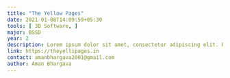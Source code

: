 ```yaml
---
title: "The Yellow Pages"
date: 2021-01-08T14:09:59+05:30
tools: [ 3D Software, ]
major: BSSD
year: 2
description: Lorem ipsum dolor sit amet, consectetur adipiscing elit. Phasellus vulputate quis erat nec hendrerit. Aenean eget ipsum libero. Donec luctus vehicula porttitor. 
link: https://theyellipages.in
contact: amanbhargava2001@gmail.com
author: Aman Bhargava
---
```


